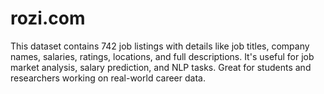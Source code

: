 # rozi.com
This dataset contains 742 job listings with details like job titles, company names, salaries, ratings, locations, and full descriptions. It's useful for job market analysis, salary prediction, and NLP tasks. Great for students and researchers working on real-world career data.
